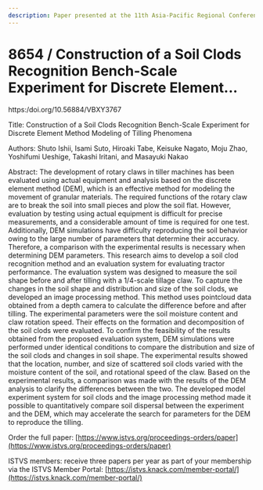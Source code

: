 ```yaml
---
description: Paper presented at the 11th Asia-Pacific Regional Conference of the ISTVS
---
```


# 8654 / Construction of a Soil Clods Recognition Bench-Scale Experiment for Discrete Element...

https:/doi.org/10.56884/VBXY3767

Title: Construction of a Soil Clods Recognition Bench-Scale Experiment for Discrete Element Method Modeling of Tilling Phenomena

Authors: Shuto Ishii, Isami Suto, Hiroaki Tabe, Keisuke Nagato, Moju Zhao, Yoshifumi Ueshige, Takashi Iritani, and Masayuki Nakao

Abstract: The development of rotary claws in tiller machines has been evaluated using actual equipment and analysis based on the discrete element method (DEM), which is an effective method for modeling the movement of granular materials. The required functions of the rotary claw are to break the soil into small pieces and plow the soil flat. However, evaluation by testing using actual equipment is difficult for precise measurements, and a considerable amount of time is required for one test. Additionally, DEM simulations have difficulty reproducing the soil behavior owing to the large number of parameters that determine their accuracy. Therefore, a comparison with the experimental results is necessary when determining DEM parameters. This research aims to develop a soil clod recognition method and an evaluation system for evaluating tractor performance. The evaluation system was designed to measure the soil shape before and after tilling with a 1/4-scale tillage claw. To capture the changes in the soil shape and distribution and size of the soil clods, we developed an image processing method. This method uses pointcloud data obtained from a depth camera to calculate the difference before and after tilling. The experimental parameters were the soil moisture content and claw rotation speed. Their effects on the formation and decomposition of the soil clods were evaluated. To confirm the feasibility of the results obtained from the proposed evaluation system, DEM simulations were performed under identical conditions to compare the distribution and size of the soil clods and changes in soil shape. The experimental results showed that the location, number, and size of scattered soil clods varied with the moisture content of the soil, and rotational speed of the claw. Based on the experimental results, a comparison was made with the results of the DEM analysis to clarify the differences between the two. The developed model experiment system for soil clods and the image processing method made it possible to quantitatively compare soil dispersal between the experiment and the DEM, which may accelerate the search for parameters for the DEM to reproduce the tilling.

Order the full paper: [https://www.istvs.org/proceedings-orders/paper](https://www.istvs.org/proceedings-orders/paper)

ISTVS members: receive three papers per year as part of your membership via the ISTVS Member Portal: [https://istvs.knack.com/member-portal/](https://istvs.knack.com/member-portal/)

